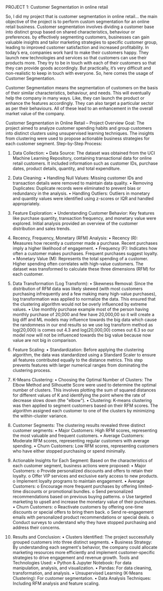 

PROJECT 1: Customer Segmentation in online retail

So, I did my project that is customer segmentation in online retail...
the main objective of the project is to perform custom segmentation for an online retail business. Customer segmentation involves dividing a customer base into distinct group based on shared characteristics, behaviour or preferences. by effectively segmenting customers, businesses can gain valuable insights and tailor marketing strategies to specific customer group, leading to improved customer satisfaction and increased profitability.
In today’s era, companies work hard to make their customers happy. They launch new technologies and services so that customers can use their products more. They try to be in touch with each of their customers so that they can provide goods accordingly. But practically, it’s very difficult and non-realistic to keep in touch with everyone. So, here comes the usage of Customer Segmentation.

Customer Segmentation means the segmentation of customers on the basis of their similar characteristics, behaviour, and needs. This will eventually help the company in many ways. Like, they can launch the product or enhance the features accordingly. They can also target a particular sector as per their behaviours. All of these lead to an enhancement in the overall market value of the company.

Customer Segmentation in Online Retail – Project Overview
Goal: The project aimed to analyze customer spending habits and group customers into distinct clusters using unsupervised learning techniques. The insights from clustering were used to propose actionable business strategies for each customer segment.
Step-by-Step Process:
1. Data Collection:
•	Data Source: The dataset was obtained from the UCI Machine Learning Repository, containing transactional data for online retail customers. It included information such as customer IDs, purchase dates, product details, quantity, and total expenditure.
2. Data Cleaning:
•	Handling Null Values: Missing customer IDs and transaction details were removed to maintain data quality.
•	Removing Duplicates: Duplicate records were eliminated to prevent bias or redundancy in the analysis.
•	Handling Outliers: Outliers in monetary and quantity values were identified using z-scores or IQR and handled appropriately.
3. Feature Exploration:
•	Understanding Customer Behavior: Key features like purchase quantity, transaction frequency, and monetary value were explored. Initial analysis provided an overview of the customer distribution and sales trends.
4. Recency, Frequency, Monetary (RFM) Analysis:
•	Recency (R): Measures how recently a customer made a purchase. Recent purchases imply a higher likelihood of engagement.
•	Frequency (F): Indicates how often a customer makes purchases. Frequent purchases suggest loyalty.
•	Monetary Value (M): Represents the total spending of a customer. Higher spending often correlates with high-value customers.
The dataset was transformed to calculate these three dimensions (RFM) for each customer.
5. Data Transformation (Log Transform):
•	Skewness Removal: Since the distribution of RFM data was likely skewed (with most customers purchasing infrequently and a few making many high-value purchases), log transformation was applied to normalize the data. This ensured that the clustering algorithm would not be overly influenced by extreme values.
•	Use monthly purchase example most of the person having  monthly purchase of 20,000 and few have 20,000,00 so it will create a big diff and ML models may influence towards the big data which cause the randomness in our end results so we use log transform method as log(20,000) is comes out 4.3 and log(20,000,00) comes out 6.3 so our model now will not be influenced towards the big value because now value are not big in comparison.

6. Feature Scaling:
•	Standardization: Before applying the clustering algorithm, the data was standardized using a Standard Scaler to ensure all features contributed equally to the distance metrics. This step prevents features with larger numerical ranges from dominating the clustering process.



7. K-Means Clustering:
•	Choosing the Optimal Number of Clusters: The Elbow Method and Silhouette Score were used to determine the optimal number of clusters. This involves plotting the sum of squared distances for different values of K and identifying the point where the rate of decrease slows down (the "elbow").
•	Clustering: K-means clustering was then applied to segment customers based on their RFM scores. The algorithm assigned each customer to one of the clusters by minimizing the within-cluster variance.
8. Customer Segments:
The clustering results revealed three distinct customer segments:
•	Major Customers: High RFM scores, representing the most valuable and frequent customers.
•	Average Customers: Moderate RFM scores, representing regular customers with average spending.
•	Churn Customers: Low RFM scores, representing customers who have either stopped purchasing or spend minimally.
9. Actionable Insights for Each Segment:
Based on the characteristics of each customer segment, business actions were proposed:
•	Major Customers:
o	Provide personalized discounts and offers to retain their loyalty.
o	Offer VIP services and exclusive early access to new products.
o	Implement loyalty programs to maintain engagement.
•	Average Customers:
o	Encourage more frequent purchases by offering limited-time discounts or promotional bundles.
o	Send personalized recommendations based on previous buying patterns.
o	Use targeted marketing to upsell and increase the monetary value of their purchases.
•	Churn Customers:
o	Reactivate customers by offering one-time discounts or special offers to bring them back.
o	Send re-engagement emails with personalized product recommendations or special deals.
o	Conduct surveys to understand why they have stopped purchasing and address their concerns.
10. Results and Conclusion:
•	Clusters Identified: The project successfully grouped customers into three distinct segments.
•	Business Strategy: By understanding each segment's behavior, the company could allocate marketing resources more efficiently and implement customer-specific strategies to drive engagement and revenue growth.
Tools and Technologies Used:
•	Python & Jupyter Notebook: For data manipulation, analysis, and visualization.
•	Pandas: For data cleaning, transformation, and analysis.
•	Unsupervised Learning (K-Means Clustering): For customer segmentation.
•	Data Analysis Techniques: Including RFM analysis and feature scaling.












